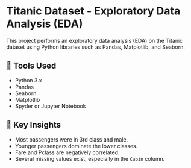 # Titanic Dataset - Exploratory Data Analysis (EDA)

This project performs an exploratory data analysis (EDA) on the Titanic dataset using Python libraries such as Pandas, Matplotlib, and Seaborn.

## 🔧 Tools Used

- Python 3.x
- Pandas
- Seaborn
- Matplotlib
- Spyder or Jupyter Notebook

## 🧠 Key Insights

- Most passengers were in 3rd class and male.
- Younger passengers dominate the lower classes.
- Fare and Pclass are negatively correlated.
- Several missing values exist, especially in the `Cabin` column.

